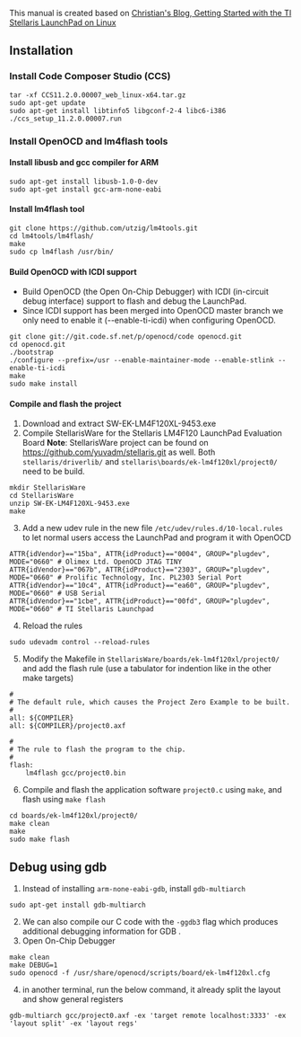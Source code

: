 This manual is created based on [Christian's Blog, Getting Started with the TI Stellaris LaunchPad on Linux](https://www.jann.cc/2012/12/11/getting_started_with_the_ti_stellaris_launchpad_on_linux.html)

## Installation

### Install Code Composer Studio (CCS)
```
tar -xf CCS11.2.0.00007_web_linux-x64.tar.gz
sudo apt-get update
sudo apt-get install libtinfo5 libgconf-2-4 libc6-i386
./ccs_setup_11.2.0.00007.run
```

### Install OpenOCD and lm4flash tools
#### Install libusb and gcc compiler for ARM

```
sudo apt-get install libusb-1.0-0-dev
sudo apt-get install gcc-arm-none-eabi
```

#### Install lm4flash tool
```
git clone https://github.com/utzig/lm4tools.git
cd lm4tools/lm4flash/
make
sudo cp lm4flash /usr/bin/
```

#### Build OpenOCD with ICDI support
* Build OpenOCD (the Open On-Chip Debugger) with ICDI (in-circuit debug interface) support to flash and debug the LaunchPad.
* Since ICDI support has been merged into OpenOCD master branch we only need to enable it (--enable-ti-icdi) when configuring OpenOCD.
```
git clone git://git.code.sf.net/p/openocd/code openocd.git
cd openocd.git
./bootstrap
./configure --prefix=/usr --enable-maintainer-mode --enable-stlink --enable-ti-icdi
make
sudo make install
```

#### Compile and flash the project
1. Download and extract SW-EK-LM4F120XL-9453.exe
2. Compile StellarisWare for the Stellaris LM4F120 LaunchPad Evaluation Board
**Note**: StellarisWare project can be found on https://github.com/yuvadm/stellaris.git as well. Both `stellaris/driverlib/` and `stellaris\boards/ek-lm4f120xl/project0/` need to be build.
```
mkdir StellarisWare
cd StellarisWare
unzip SW-EK-LM4F120XL-9453.exe
make
```
3. Add a new udev rule in the new file `/etc/udev/rules.d/10-local.rules` to let normal users access the LaunchPad and program it with OpenOCD
```
ATTR{idVendor}=="15ba", ATTR{idProduct}=="0004", GROUP="plugdev", MODE="0660" # Olimex Ltd. OpenOCD JTAG TINY
ATTR{idVendor}=="067b", ATTR{idProduct}=="2303", GROUP="plugdev", MODE="0660" # Prolific Technology, Inc. PL2303 Serial Port
ATTR{idVendor}=="10c4", ATTR{idProduct}=="ea60", GROUP="plugdev", MODE="0660" # USB Serial
ATTR{idVendor}=="1cbe", ATTR{idProduct}=="00fd", GROUP="plugdev", MODE="0660" # TI Stellaris Launchpad
```
4. Reload the rules
```
sudo udevadm control --reload-rules
```
5. Modify the Makefile in `StellarisWare/boards/ek-lm4f120xl/project0/` and add the flash rule (use a tabulator for indention like in the other make targets)
```
#
# The default rule, which causes the Project Zero Example to be built.
#
all: ${COMPILER}
all: ${COMPILER}/project0.axf

#
# The rule to flash the program to the chip.
#
flash:
	lm4flash gcc/project0.bin
```
6. Compile and flash the application software `project0.c` using `make`, and flash using `make flash`
```
cd boards/ek-lm4f120xl/project0/
make clean
make
sudo make flash
```

## Debug using gdb
1. Instead of installing `arm-none-eabi-gdb`, install `gdb-multiarch`
```
sudo apt-get install gdb-multiarch
```
2. We can also compile our C code with the `-ggdb3` flag which produces additional debugging information for GDB .
3. Open On-Chip Debugger
```
make clean
make DEBUG=1
sudo openocd -f /usr/share/openocd/scripts/board/ek-lm4f120xl.cfg
```
4. in another terminal, run the below command, it already split the layout and show general registers
```
gdb-multiarch gcc/project0.axf -ex 'target remote localhost:3333' -ex 'layout split' -ex 'layout regs'
```
